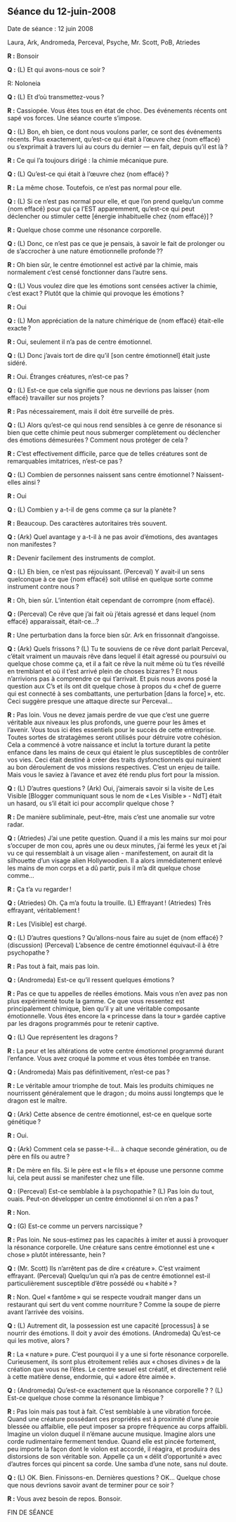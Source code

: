 ## Séance du 12-juin-2008
Date de séance : 12 juin 2008

Laura, Ark, Andromeda, Perceval, Psyche, Mr. Scott, PoB, Atriedes

**R :** Bonsoir

**Q :** (L) Et qui avons-nous ce soir ?

R: Noloneia

**Q :** (L) Et d’où transmettez-vous ?

**R :** Cassiopée. Vous êtes tous en état de choc. Des événements récents ont sapé vos forces. Une séance courte s’impose.

**Q :** (L) Bon, eh bien, ce dont nous voulons parler, ce sont des événements récents. Plus exactement, qu’est-ce qui était à l’œuvre chez {nom effacé} ou s’exprimait à travers lui au cours du dernier — en fait, depuis qu’il est là ?

**R :** Ce qui l’a toujours dirigé : la chimie mécanique pure.

**Q :** (L) Qu’est-ce qui était à l’œuvre chez {nom effacé} ?

**R :** La même chose. Toutefois, ce n’est pas normal pour elle.

**Q :** (L) Si ce n’est pas normal pour elle, et que l’on prend quelqu’un comme {nom effacé} pour qui ça l’EST apparemment, qu’est-ce qui peut déclencher ou stimuler cette [énergie inhabituelle chez {nom effacé}] ?

**R :** Quelque chose comme une résonance corporelle.

**Q :** (L) Donc, ce n’est pas ce que je pensais, à savoir le fait de prolonger ou de s’accrocher à une nature émotionnelle profonde ??

**R :** Oh bien sûr, le centre émotionnel est activé par la chimie, mais normalement c’est censé fonctionner dans l’autre sens.

**Q :** (L) Vous voulez dire que les émotions sont censées activer la chimie, c’est exact ? Plutôt que la chimie qui provoque les émotions ?

**R :** Oui

**Q :** (L) Mon appréciation de la nature chimérique de {nom effacé} était-elle exacte ?

**R :** Oui, seulement il n’a pas de centre émotionnel.

**Q :** (L) Donc j’avais tort de dire qu’il [son centre émotionnel] était juste sidéré.

**R :** Oui. Étranges créatures, n’est-ce pas ?

**Q :** (L) Est-ce que cela signifie que nous ne devrions pas laisser {nom effacé} travailler sur nos projets ?

**R :** Pas nécessairement, mais il doit être surveillé de près.

**Q :** (L) Alors qu’est-ce qui nous rend sensibles à ce genre de résonance si bien que cette chimie peut nous submerger complètement ou déclencher des émotions démesurées ? Comment nous protéger de cela ?

**R :** C’est effectivement difficile, parce que de telles créatures sont de remarquables imitatrices, n’est-ce pas ?

**Q :** (L) Combien de personnes naissent sans centre émotionnel ? Naissent-elles ainsi ?

**R :** Oui

**Q :** (L) Combien y a-t-il de gens comme ça sur la planète ?

**R :** Beaucoup. Des caractères autoritaires très souvent.

**Q :** (Ark) Quel avantage y a-t-il à ne pas avoir d’émotions, des avantages non manifestes ?

**R :** Devenir facilement des instruments de complot.

**Q :** (L) Eh bien, ce n’est pas réjouissant. (Perceval) Y avait-il un sens quelconque à ce que {nom effacé} soit utilisé en quelque sorte comme instrument contre nous ?

**R :** Oh, bien sûr. L’intention était cependant de corrompre {nom effacé}.

**Q :** (Perceval) Ce rêve que j’ai fait où j’étais agressé et dans lequel {nom effacé} apparaissait, était-ce...?

**R :** Une perturbation dans la force bien sûr. Ark en frissonnait d’angoisse.

**Q :** (Ark) Quels frissons ? (L) Tu te souviens de ce rêve dont parlait Perceval, c’était vraiment un mauvais rêve dans lequel il était agressé ou poursuivi ou quelque chose comme ça, et il a fait ce rêve la nuit même où tu t’es réveillé en tremblant et où il t’est arrivé plein de choses bizarres ? Et nous n’arrivions pas à comprendre ce qui t’arrivait. Et puis nous avons posé la question aux C’s et ils ont dit quelque chose à propos du « chef de guerre qui est connecté à ses combattants, une perturbation [dans la force] », etc. Ceci suggère presque une attaque directe sur Perceval…

**R :** Pas loin. Vous ne devez jamais perdre de vue que c’est une guerre véritable aux niveaux les plus profonds, une guerre pour les âmes et l’avenir. Vous tous ici êtes essentiels pour le succès de cette entreprise. Toutes sortes de stratagèmes seront utilisés pour détruire votre cohésion. Cela a commencé à votre naissance et inclut la torture durant la petite enfance dans les mains de ceux qui étaient le plus susceptibles de contrôler vos vies. Ceci était destiné à créer des traits dysfonctionnels qui nuiraient au bon déroulement de vos missions respectives. C’est un enjeu de taille. Mais vous le saviez à l’avance et avez été rendu plus fort pour la mission.

**Q :** (L) D’autres questions ? (Ark) Oui, j’aimerais savoir si la visite de Les Visible [Blogger communiquant sous le nom de « Les Visible » - NdT] était un hasard, ou s’il était ici pour accomplir quelque chose ?

**R :** De manière subliminale, peut-être, mais c’est une anomalie sur votre radar.

**Q :** (Atriedes) J’ai une petite question. Quand il a mis les mains sur moi pour s’occuper de mon cou, après une ou deux minutes, j’ai fermé les yeux et j’ai vu ce qui ressemblait à un visage alien - manifestement, on aurait dit la silhouette d’un visage alien Hollywoodien. Il a alors immédiatement enlevé les mains de mon corps et a dû partir, puis il m’a dit quelque chose comme…

**R :** Ça t’a vu regarder !

**Q :** (Atriedes) Oh. Ça m’a foutu la trouille. (L) Effrayant ! (Atriedes) Très effrayant, véritablement !

**R :** Les [Visible] est chargé.

**Q :** (L) D’autres questions ? Qu’allons-nous faire au sujet de {nom effacé} ? (discussion) (Perceval) L’absence de centre émotionnel équivaut-il à être psychopathe ?

**R :** Pas tout à fait, mais pas loin.

**Q :** (Andromeda) Est-ce qu’il ressent quelques émotions ?

**R :** Pas ce que tu appelles de réelles émotions. Mais vous n’en avez pas non plus expérimenté toute la gamme. Ce que vous ressentez est principalement chimique, bien qu’il y ait une véritable composante émotionnelle. Vous êtes encore la « princesse dans la tour » gardée captive par les dragons programmés pour te retenir captive.

**Q :** (L) Que représentent les dragons ?

**R :** La peur et les altérations de votre centre émotionnel programmé durant l’enfance. Vous avez croqué la pomme et vous êtes tombée en transe.

**Q :** (Andromeda) Mais pas définitivement, n’est-ce pas ?

**R :** Le véritable amour triomphe de tout. Mais les produits chimiques ne nourrissent généralement que le dragon ; du moins aussi longtemps que le dragon est le maître.

**Q :** (Ark) Cette absence de centre émotionnel, est-ce en quelque sorte génétique ?

**R :** Oui.

**Q :** (Ark) Comment cela se passe-t-il… à chaque seconde génération, ou de père en fils ou autre ?

**R :** De mère en fils. Si le père est « le fils » et épouse une personne comme lui, cela peut aussi se manifester chez une fille.

**Q :** (Perceval) Est-ce semblable à la psychopathie ? (L) Pas loin du tout, ouais. Peut-on développer un centre émotionnel si on n’en a pas ?

**R :** Non.

**Q :** (G) Est-ce comme un pervers narcissique ?

**R :** Pas loin. Ne sous-estimez pas les capacités à imiter et aussi à provoquer la résonance corporelle. Une créature sans centre émotionnel est une « chose » plutôt intéressante, hein ?

**Q :** (Mr. Scott) Ils n’arrêtent pas de dire « créature ». C’est vraiment effrayant. (Perceval) Quelqu’un qui n’a pas de centre émotionnel est-il particulièrement susceptible d’être possédé ou « habité » ?

**R :** Non. Quel « fantôme » qui se respecte voudrait manger dans un restaurant qui sert du vent comme nourriture ? Comme la soupe de pierre avant l’arrivée des voisins.

**Q :** (L) Autrement dit, la possession est une capacité [processus] à se nourrir des émotions. Il doit y avoir des émotions. (Andromeda) Qu’est-ce qui les motive, alors ?

**R :** La « nature » pure. C’est pourquoi il y a une si forte résonance corporelle. Curieusement, ils sont plus étroitement reliés aux « choses divines » de la création que vous ne l’êtes. Le centre sexuel est créatif, et directement relié à cette matière dense, endormie, qui « adore être aimée ».

**Q :** (Andromeda) Qu’est-ce exactement que la résonance corporelle ? ? (L) Est-ce quelque chose comme la résonance limbique ?

**R :** Pas loin mais pas tout à fait. C’est semblable à une vibration forcée. Quand une créature possédant ces propriétés est à proximité d’une proie blessée ou affaiblie, elle peut imposer sa propre fréquence au corps affaibli. Imagine un violon duquel il n’émane aucune musique. Imagine alors une corde rudimentaire fermement tendue. Quand elle est pincée fortement, peu importe la façon dont le violon est accordé, il réagira, et produira des distorsions de son véritable son. Appelle ça un « délit d’opportunité » avec d’autres forces qui pincent sa corde. Une samba d’une note, sans nul doute.

**Q :** (L) OK. Bien. Finissons-en. Dernières questions ? OK… Quelque chose que nous devrions savoir avant de terminer pour ce soir ?

**R :** Vous avez besoin de repos. Bonsoir.

FIN DE SÉANCE